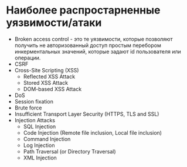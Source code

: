 # Наиболее распростарненные уязвимости/атаки

* Broken access control - это те уязвимости, которые позволяют получить не авторизованный доступ простым перебором инкерментальных значений, которые задают id пользователя или операции.
* CSRF
* Cross-Site Scripting (XSS)
  * Reflected XSS Attack
  * Stored XSS Attack
  * DOM-based XSS Attack
* DoS
* Session fixation
* Brute force
* Insufficient Transport Layer Security (HTTPS, TLS and SSL)
* Injection Attacks
  * SQL Injection
  * Code Injection (Remote file inclusion, Local file inclusion)
  * Command Injection
  * Log Injection
  * Path Traversal (or Directory Traversal)
  * XML Injection
